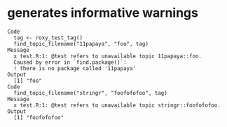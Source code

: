 # generates informative warnings

    Code
      tag <- roxy_test_tag()
      find_topic_filename("11papaya", "foo", tag)
    Message
      x test.R:1: @test refers to unavailable topic 11papaya::foo.
      Caused by error in `find.package()`:
      ! there is no package called '11papaya'
    Output
      [1] "foo"
    Code
      find_topic_filename("stringr", "foofofofoo", tag)
    Message
      x test.R:1: @test refers to unavailable topic stringr::foofofofoo.
    Output
      [1] "foofofofoo"

